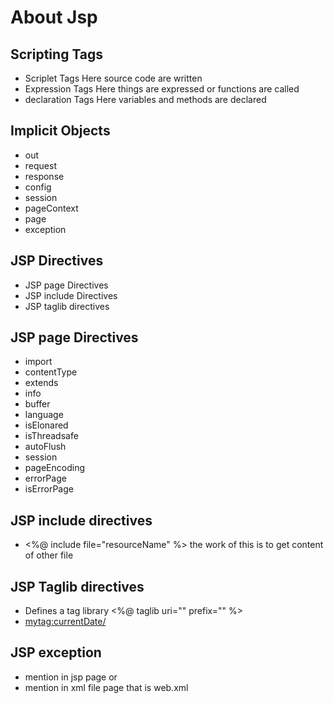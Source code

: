 # About Jsp

## Scripting Tags
  
  - Scriplet Tags
  Here source code are written
  - Expression Tags
  Here things are expressed or functions are called
  - declaration Tags
  Here variables and methods are declared
 
## Implicit Objects

 - out
 - request
 - response
 - config
 - session
 - pageContext
 - page
 - exception

## JSP Directives

 - JSP page Directives 
 - JSP include Directives
 - JSP taglib directives 

## JSP page Directives

 - import
 - contentType
 - extends
 - info
 - buffer
 - language
 - isElonared
 - isThreadsafe
 - autoFlush
 - session
 - pageEncoding
 - errorPage
 - isErrorPage

## JSP include directives
 - <%@ include file="resourceName" %>
the work of this is to get content of other file

## JSP Taglib directives 
 - Defines a tag library
<%@ taglib uri="" prefix="" %>
 - <mytag:currentDate/>

## JSP exception
 - mention in jsp page or 
 - mention in xml file page that is web.xml
